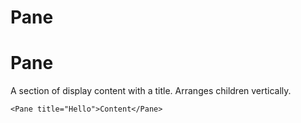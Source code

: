 Pane
====

      
# Pane

A section of display content with a title. Arranges children vertically.

```
<Pane title="Hello">Content</Pane>
```
